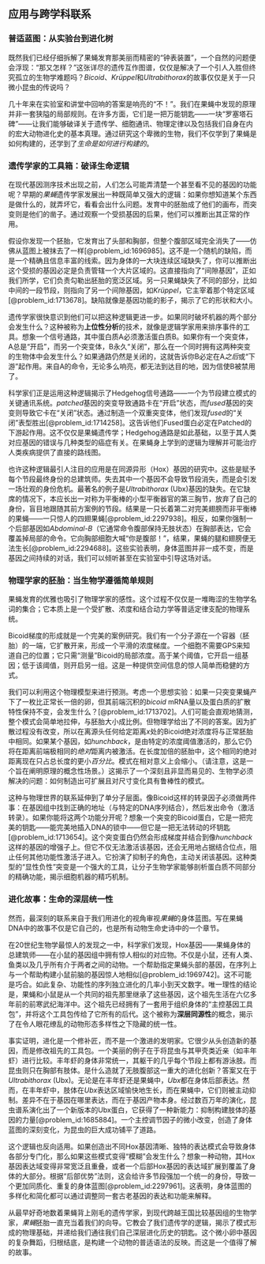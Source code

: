 ## 应用与跨学科联系

### 普适蓝图：从实验台到进化树

既然我们已经仔细拆解了果蝇发育那美丽而精密的“钟表装置”，一个自然的问题便会浮现：“那又怎样？”这张详尽的遗传互作图谱，仅仅是解决了一个引人入胜但终究孤立的生物学难题吗？*Bicoid*、*Krüppel*和*Ultrabithorax*的故事仅仅是关于一只微小昆虫的传说吗？

几十年来在实验室和讲堂中回响的答案是响亮的“不！”。我们在果蝇中发现的原理并非一套狭隘的局部规则。在许多方面，它们是一把万能钥匙——一块“罗塞塔石碑”——让我们能够破译关于遗传学、细胞通讯、物理定律以及包括我们自身在内的宏大动物进化史的基本真理。通过研究这个卑微的生物，我们不仅学到了果蝇是如何构建的，还学到了*生命是如何进行构建的*。

### 遗传学家的工具箱：破译生命逻辑

在现代基因测序技术出现之前，人们怎么可能弄清楚一个甚至看不见的基因的功能呢？早期的*果蝇*遗传学家发展出一种既简单又强大的逻辑：如果你想知道某个东西是做什么的，就弄坏它，看看会出什么问题。发育中的胚胎成了他们的画布，而突变则是他们的凿子。通过观察一个受损基因的后果，他们可以推断出其正常的作用。

假设你发现一个胚胎，它发育出了头部和胸部，但整个腹部区域完全消失了——仿佛从蓝图上被抹去了一样[@problem_id:1696985]。这不是一个随机的缺陷，而是一个精确且信息丰富的线索。因为身体的一大块连续区域缺失了，你可以推断出这个受损的基因必定是负责管辖一个大片区域的。这直接指向了“间隙基因”，正如我们所学，它们负责勾勒出胚胎的宽泛区域。另一只果蝇缺失了不同的部分，比如中间的一段节段，则指向了另一个间隙基因，如*Krüppel*，它主宰着那个特定区域[@problem_id:1713678]。缺陷就像是基因功能的影子，揭示了它的形状和大小。

遗传学家很快意识到他们可以把这种逻辑更进一步。如果同时破坏机器的两个部分会发生什么？这种被称为**上位性分析**的技术，就像是逻辑学家用来排序事件的工具。想象一个信号通路，其中蛋白质A必须激活蛋白质B。如果你有一个突变体，A总是“开启”，而另一个突变体，B永久“关闭”，那么在一个同时拥有这两种突变的生物体中会发生什么？如果通路仍然是关闭的，这就告诉你B必定在A*之后*或“下游”起作用。来自A的命令，无论多么响亮，都无法到达目的地，因为信使B被禁用了。

科学家们正是运用这种逻辑揭示了Hedgehog信号通路——一个为节段建立模式的关键通讯系统。*patched*基因的突变导致通路卡在“开启”状态，而*fused*基因的突变则导致它卡在“关闭”状态。通过制造一个双重突变体，他们发现*fused*的“关闭”表型胜出[@problem_id:1714258]。这告诉他们Fused蛋白必定在Patched的下游起作用。这不仅仅是果蝇遗传学；Hedgehog通路是如此基础，以至于其人类对应基因的错误与几种类型的癌症有关。在果蝇身上学到的逻辑为理解并可能治疗人类疾病提供了直接的路线图。

也许这种逻辑最引人注目的应用是在同源异形（Hox）基因的研究中。这些是赋予每个节段最终身份的总建筑师。失去其中一个基因不会导致节段消失，而是会引发一场壮观的身份危机。最著名的例子是*Ultrabithorax* (Ubx)基因的缺失。在它缺席的情况下，本应长出一对称为平衡棒的小型平衡器官的第三胸节，放弃了自己的身份，盲目地跟随其前方案例的节段。结果是一只长着第二对完美翅膀而非平衡棒的果蝇——一只惊人的四翅果蝇[@problem_id:2297938]。相反，如果你强制一个后部基因如*Abdominal-B*（它通常命令腹部保持无肢状态）在胸部表达，它会覆盖掉局部的命令。它向胸部细胞大喊“你是腹部！”，结果，果蝇的腿和翅膀便无法生长[@problem_id:2294688]。这些实验表明，身体蓝图并非一成不变，而是基因之间持续的对话，我们可以倾听甚至在实验室中引导这场对话。

### 物理学家的胚胎：当生物学遵循简单规则

果蝇发育的优雅也吸引了物理学家的感性。这个过程不仅仅是一堆晦涩的生物学名词的集合；它本质上是一个受扩散、浓度和结合动力学等普适定律支配的物理系统。

Bicoid梯度的形成就是一个完美的案例研究。我们有一个分子源在一个容器（胚胎）的一端，它扩散开来，形成一个平滑的浓度梯度。一个细胞不需要GPS来知道自己的位置；它只需“测量”Bicoid的局部浓度。高于某个阈值，它开启一组基因；低于该阈值，则开启另一组。这是一种提供空间信息的惊人简单而稳健的方式。

我们可以利用这个物理模型来进行预测。考虑一个思想实验：如果一只突变果蝇产下了一枚比正常长一倍的卵，但其前端沉积的*bicoid* mRNA量以及蛋白质的扩散特性保持不变，会发生什么？[@problem_id:1713702]。人们可能会直观地猜测，整个模式会简单地拉伸，与胚胎大小成比例。但物理学给出了不同的答案。因为扩散过程没有改变，所以在离源头任何给定距离$x$处的Bicoid绝对浓度将与正常胚胎中相同。如果某个基因，如*hunchback*，是由特定的浓度阈值激活的，那么它仍将在距离前端极相同的*绝对*距离内被激活。在长度加倍的胚胎中，这个相同的绝对距离现在只占总长度的更小*百分比*。模式在相对意义上会缩小。（请注意，这是一个旨在阐明原理的概念性场景。）这揭示了一个深刻且非显而易见的、生物学必须解决的问题：如何制造出可扩展且对尺寸变化具有鲁棒性的模式。

这种与物理世界的联系延伸到了单分子层面。像Bicoid这样的转录因子必须做两件事：在基因组中找到正确的地址（与特定的DNA序列结合），然后发出命令（激活转录）。如果你能将这两个功能分开呢？想象一个突变的Bicoid蛋白，它是一把完美的钥匙——能完美地插入DNA的锁中——但它是一把无法转动的坏钥匙[@problem_id:1713654]。这个突变蛋白仍然会形成梯度并结合到像*hunchback*这样的基因的增强子上。但它不仅无法激活该基因，还会无用地占据结合位点，阻止任何其他功能性激活子进入。它扮演了抑制子的角色，主动关闭该基因。这种类型的“显性负性”突变是一个强大的工具，让分子生物学家能够剖析蛋白质不同部分的精确功能，揭示细胞机器的精巧机制。

### 进化故事：生命的深层统一性

然而，最深刻的联系来自于我们用进化的视角审视*果蝇*的身体蓝图。写在果蝇DNA中的故事不仅是它自己的，也是所有动物生命史诗中的一个章节。

在20世纪生物学最惊人的发现之一中，科学家们发现，Hox基因——果蝇身体的总建筑师——在小鼠的基因组中拥有惊人相似的对应物。不仅是小鼠，还有人类、鱼类以及几乎所有介于两者之间的动物。一个帮助指定果蝇头部的基因，在序列上与一个帮助构建小鼠前脑的基因惊人地相似[@problem_id:1969742]。这不可能是巧合。如此复杂、功能性的序列独立进化的几率小到天文数字。唯一理性的结论是，果蝇和小鼠是从一个共同的祖先那里继承了这些基因，这个祖先生活在六亿多年前的前寒武纪海洋中。这个祖先已经拥有了一套用于组织身体的“主控基因工具包”，并将这个工具包传给了它所有的后代。这个被称为**深层同源性**的概念，揭示了在令人眼花缭乱的动物形态多样性之下隐藏的统一性。

事实证明，进化是一个修补匠，而不是一个激进的发明家。它很少从头创造新的基因，而是修改祖先的工具包。一个美丽的例子在于将昆虫与其甲壳类近亲（如丰年虾）进行比较。丰年虾的身体非常统一，其躯干的几乎每个节段上都有游泳肢。而昆虫则只在胸部有肢体。是什么造就了无肢腹部这一重大的进化创新？答案又在于*Ultrabithorax* (Ubx)。无论是在丰年虾还是果蝇中，*Ubx*都在身体后部表达。然而，在丰年虾中，肢体在*Ubx*表达区域愉快地生长，而在果蝇中，它们则被主动抑制。差异不在于基因在哪里表达，而在于基因产物本身。经过数百万年的演化，昆虫谱系演化出了一个新版本的Ubx蛋白，它获得了一种新能力：抑制构建肢体的基因的力量[@problem_id:1685884]。一个主控调节因子的微小改变，创造了身体蓝图的深刻变化，为昆虫的巨大成功铺平了道路。

这个逻辑也反向适用。如果创造出不同Hox基因清晰、独特的表达模式会导致身体各部分专门化，那么如果这些模式变得“模糊”会发生什么？想象一种动物，其Hox基因表达域变得非常宽泛且重叠，或者一个后部Hox基因的表达域扩展到覆盖了身体的大部分。根据“后部优势”法则，这会给许多节段强加一个统一的身份，导致一个更加同质化、重复的身体蓝图[@problem_id:2297961]。这表明，身体蓝图的多样化和简化都可以通过调整同一套古老基因的表达和功能来解释。

从最早好奇地数着果蝇背上刚毛的遗传学家，到现代跨越王国比较基因组的生物学家，*果蝇*胚胎一直充当着我们的向导。它教会了我们遗传学的逻辑，揭示了模式形成的物理基础，并递给我们通往我们自己深层进化历史的钥匙。这个微小卵中基因的复杂舞蹈，归根结底，是构建一个动物的普适语法的反映。而这是一个值得了解的故事。